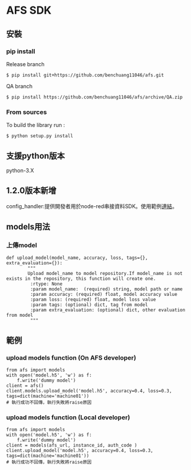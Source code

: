 # AFS SDK

## 安裝
### pip install


Release branch
```
$ pip install git+https://github.com/benchuang11046/afs.git
```

QA branch
```
$ pip install https://github.com/benchuang11046/afs/archive/QA.zip
```

### From sources

To build the library run :
```
$ python setup.py install
```

## 支援python版本
python-3.X

## 1.2.0版本新增
config_handler:提供開發者用於node-red串接資料SDK。使用範例[連結](./examples/adder_0509.md)。


## models用法
### 上傳model
```
def upload_model(model_name, accuracy, loss, tags={}, extra_evaluation={}):
        """
        Upload model_name to model repository.If model_name is not exists in the repository, this function will create one.
         :rtype: None
         :param model_name:  (required) string, model path or name
         :param accuracy: (required) float, model accuracy value
         :param loss: (required) float, model loss value
         :param tags: (optional) dict, tag from model
         :param extra_evaluation: (optional) dict, other evaluation from model
         """
```


## 範例
### upload models function (On AFS developer)
```
from afs import models
with open('model.h5', 'w') as f:
    f.write('dummy model')
client = afs()
client.models.upload_model('model.h5', accuracy=0.4, loss=0.3, tags=dict(machine='machine01'))
# 執行成功不回傳，執行失敗將raise原因
```


### upload models function (Local developer)
```
from afs import models
with open('model.h5', 'w') as f:
    f.write('dummy model')
client = models(afs_url, instance_id, auth_code )
client.upload_model('model.h5', accuracy=0.4, loss=0.3, tags=dict(machine='machine01'))
# 執行成功不回傳，執行失敗將raise原因
```